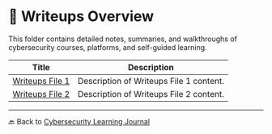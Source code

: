 # 📝 Writeups Overview

This folder contains detailed notes, summaries, and walkthroughs of cybersecurity courses, platforms, and self-guided learning.

| Title | Description |
|-------|-------------|
| [Writeups File 1](writeups-file-1.md) | Description of Writeups File 1 content. |
| [Writeups File 2](writeups-file-2.md) | Description of Writeups File 2 content. |

---

🔙 Back to [Cybersecurity Learning Journal](../README.md)
